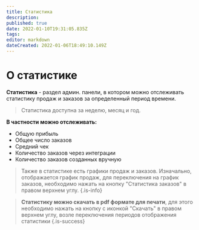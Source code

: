 ```yaml
---
title: Статистика
description: 
published: true
date: 2022-01-10T19:31:05.835Z
tags: 
editor: markdown
dateCreated: 2022-01-06T18:49:10.149Z
---
```


# О статистике
**Статистика** - раздел админ. панели, в котором можно отслеживать статистику продаж и заказов за определенный период времени. 

> Статистика доступна за неделю, месяц и год.

**В частности можно отслеживать:**
- Общую прибыль
- Общее число заказов
- Средний чек
- Количество заказов через интеграции
- Количество заказов созданных вручную

> Также в статистике есть графики продаж и заказов. Изначально, отображается график продаж, для переключения на график заказов, необходимо нажать на кнопку "Статистика заказов" в правом верхнем углу.
{.is-info}

> **Статистику можно скачать в pdf формате для печати**, для этого необходимо нажать на кнопку с иконкой "Скачать" в правом верхнем углу, возле переключения периодов отображения статистики
{.is-success}







